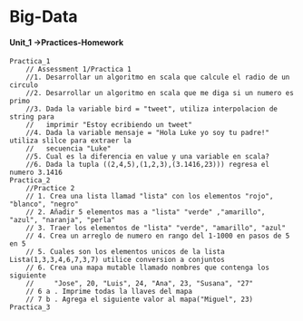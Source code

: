 # Big-Data  

#### Unit_1 ->Practices-Homework
    Practica_1
        // Assessment 1/Practica 1
        //1. Desarrollar un algoritmo en scala que calcule el radio de un circulo
        //2. Desarrollar un algoritmo en scala que me diga si un numero es primo
        //3. Dada la variable bird = "tweet", utiliza interpolacion de string para
        //   imprimir "Estoy ecribiendo un tweet"
        //4. Dada la variable mensaje = "Hola Luke yo soy tu padre!" utiliza slilce para extraer la
        //   secuencia "Luke"
        //5. Cual es la diferencia en value y una variable en scala?
        //6. Dada la tupla ((2,4,5),(1,2,3),(3.1416,23))) regresa el numero 3.1416
    Practica_2
        //Practice 2
        // 1. Crea una lista llamad "lista" con los elementos "rojo", "blanco", "negro"
        // 2. Añadir 5 elementos mas a "lista" "verde" ,"amarillo", "azul", "naranja", "perla"
        // 3. Traer los elementos de "lista" "verde", "amarillo", "azul"
        // 4. Crea un arreglo de numero en rango del 1-1000 en pasos de 5 en 5
        // 5. Cuales son los elementos unicos de la lista Lista(1,3,3,4,6,7,3,7) utilice conversion a conjuntos
        // 6. Crea una mapa mutable llamado nombres que contenga los siguiente
        //     "Jose", 20, "Luis", 24, "Ana", 23, "Susana", "27"
        // 6 a . Imprime todas la llaves del mapa
        // 7 b . Agrega el siguiente valor al mapa("Miguel", 23)
    Practica_3
        
